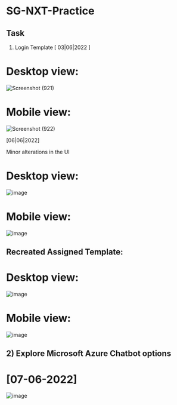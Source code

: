 # SG-NXT-Practice

## Task
1) Login Template [ 03|06|2022 ]

# Desktop view:
![Screenshot (921)](https://user-images.githubusercontent.com/53076732/171988996-b416e974-7611-455d-bf15-4543a5326136.png)

# Mobile view:

![Screenshot (922)](https://user-images.githubusercontent.com/53076732/171989002-c16c5462-e876-42fc-ac6c-06aa622e4024.png)

[06|06|2022]

Minor alterations in the UI

# Desktop view:

![image](https://user-images.githubusercontent.com/53076732/172102537-d2510d69-21b9-4b66-8b18-d594054d20d3.png)

# Mobile view:

![image](https://user-images.githubusercontent.com/53076732/172102618-8b7d22da-99c3-4d50-91fc-82450bb29012.png)

## Recreated Assigned Template:

# Desktop view:

![image](https://user-images.githubusercontent.com/53076732/172145901-3a78807c-a2d1-4e4a-8cc7-c4b0e95f9222.png)

# Mobile view:

![image](https://user-images.githubusercontent.com/53076732/172148282-35533203-acc8-4980-bcb8-50ed18543031.png)

## 2) Explore Microsoft Azure Chatbot options
# [07-06-2022]

![image](https://user-images.githubusercontent.com/53076732/172330472-139fed34-e673-49f5-b2a0-a3f581e34da4.png)

